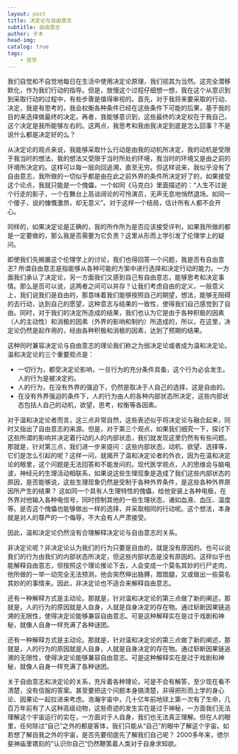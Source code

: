 ```yaml
---
layout: post
title: 决定论与自由意志
subtitle: 自由意志
author: 子木
head-img: 
catalog: true
tags:
    - 哲学
---
```


我们自觉和不自觉地每日在生活中使用决定论原理，我们视其为当然。这完全潜移默化，作为我们行动的指导。但是，放慢这个过程仔细想一想，我在这个从意识到到采取行动的过程中，有些步骤是值得审视的。首先，对于我将来要采取的行动、决定，我是有思考的，我会权衡各种条件已经在这些条件下可能的后果，基于我的目的来选择做最终的决定。再者，我能够意识到，这些最终的决定权在于我自己，这个决定是我所能够左右的。这两点，我思考和我由我决定到底是怎么回事？不是说什么都是决定好的么？

从决定论的观点来说，我能够采取什么行动是由我的动机所决定，我的动机是受限于我当时的想法，我的想法又受限于当时所处的环境，我当时的环境又是由之前的环境所决定的。这样可以每一层向回追溯，直至无穷。但这样说来，我似乎没有了自由意志，我所做的一切似乎都是由在此之前外界的条件所决定好了的，如果接受这个论点，我就只能是一个傀儡，一个如同《马克白》里面描述的：“人生不过是个行走的影子，一个在舞台上高谈阔论的可怜演员，无声无息地悄然退场。如同一个傻子，说的慷慨激昂，却无意义”。对于这样一个结局，估计所有人都不会开心。

同样的，如果决定论是正确的，我的所作所为是否应该接受评判，如果我所做的都是一定要做的，那么我是否需要为它负责？这里从形而上学引发了伦理学上的疑问。

即使我们先搁置这个伦理学上的讨论，我们也得回答一个问题，我是否有自由意志? 所谓自由意志是指能够从各种可能的方案中进行选择和决定行动的能力。一方面我们承认了决定论，另一方面我们又感到自己有自由意志，能够思考和决定事情。那么是否可以说，这两者之间可以并存？让我们考虑自由的定义，一般意义上，我们说我们是自由的，那意味着我们能够按照自己的期望，想法，能够无阻碍的去行动，达到自己的愿望，这种意志与结果的一致性，使得我们自己感觉到了自由。同时，对于我们的决定所造成的结果，我们也认为它是由于各种积极的因素（人的主动性）和消极的因素（外界的影响和制约）所造成的，所以，在这里，决定论仍然是起作用的，经由各种积极和消极的因素，达到了预期的结果。

这种同时兼容决定论与自由意志的理论我们称之为弱决定论或者成为温和决定论。温和决定论的三个重要观点是：

* 一切行为，都受决定论影响，一旦行为的充分条件具备，这个行为必会发生。人的行为是被决定的。
* 人的行为，在没有外界的强迫下，仍然是取决于人自己的选择，这是自由的。
* 在没有外界强迫的条件下，人的行为由人的各种内部状态所决定，这些内部状态包括人自己的动机，欲望，思考，权衡等各因素。

对于温和决定论者而言，这三点非常自然，这些表述似乎将决定论与融合起来，同时又指出了自由意志的来源。但是，对于第三个观点，如果我们细究一下，探讨下这些所谓的影响并决定着行动的人的内部状态，我们就发现这里仍然有有些问题。那就是，针对第三点，我们进一步来提问：这些内部状态，动机、欲望、选择等，它们是怎么引起的呢？这样一问，就揭开了温和决定论者的外衣，因为在温和决定论的眼里，这个问题是无法回答和不能发问的。现代医学观点，人的思维会与脑电波，神经元的生理活动相联系，如果说这些生理现象是造成了我们这些内部状态的原因，是否能够说，这些生理现象仍然是受制于各种外界条件，是这些各种外界原因所产生的结果？ 这如同一个具有人生理特性的傀儡，给他安装上各种电极，在外界对他输入各种电信号，同时控制其他的一些生理状态，诸如血液、血压、温度等。是否这个傀儡也能够做出一样的选择，并采取相同的行动呢。这个想法，本身就是对人的尊严的一个侮辱，不大会有人严肃接受。

因此，温和决定论仍然没有合理解释决定论与自由意志的关系。

非决定论呢？非决定论认为我们的行为只要是自由的，就是没有原因的。也可以说我们的行为由我们的内部状态所决定，但这些内部状态是没有原因的。这样似乎也能解释自由意志，但按照这个理论推论下去，人会变成一个莫名其妙的行尸走肉，他所做的一举一动完全无法预测，他会突然伸出胳膊，蹬蹬腿，又或做出一些莫名其妙的的事情来。因此，非决定论也不适合来解释自由意志。

还有一种解释方式是主动论。那就是，针对温和决定论的第三点做了新的阐述，那就是，人的行为的原因就是人自身，人就是自身决定的存在物。通过斩断因果链追溯的无限性，使得决定论能够兼容自由意志。可是这种解释实在是过于戏剧和神秘，就像人自身一样充满了各种谜团。

还有一种解释方式是主动论。那就是，针对温和决定论的第三点做了新的阐述，那就是，人的行为的原因就是人自身，人就是自身决定的存在物。通过斩断因果链追溯的无限性，使得决定论能够兼容自由意志。可是这种解释实在是过于戏剧和神秘，就像人自身一样充满了各种谜团。

关于自由意志和决定论的关系，充斥着各种理论，可是不会有解答，至少现在看不清楚，没有信服的答案。甚至要把这个问题本身搞清楚，非得把形而上学的身心论、因果论一起拉进来考虑。浩瀚宇宙中，几十亿年前地球上第一次有了生命，几百万年前有了人这种高级动物，这些奇迹的发生实在是过于神秘，一方面我们无法理解这个宇宙运行的实在，一方面对于人自身，我们也无法真正理解。但在人的眼里，任何除过“自己”之外的都是客体，我们只能从“自己”的眼中了解这个宇宙。如若想了解自我之外的宇宙，是否先要彻底先了解我们自己呢？ 2000多年来，徳尔斐神庙里镌刻的“认识你自己”仍然鞭策着人类对于自身求知欲。

